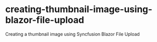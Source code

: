 # creating-thumbnail-image-using-blazor-file-upload
Creating a thumbnail image using Syncfusion Blazor File Upload
